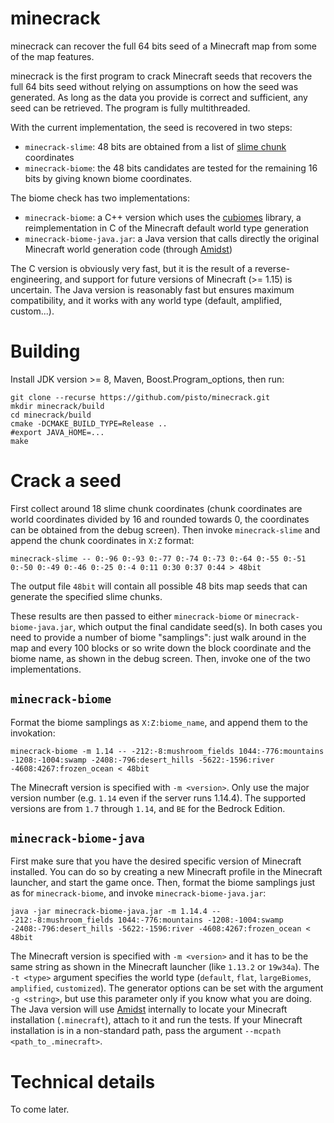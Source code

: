 # minecrack

minecrack can recover the full 64 bits seed of a Minecraft map from some of the map features.

minecrack is the first program to crack Minecraft seeds that recovers the full 64 bits seed without relying on assumptions on how the seed was generated. As long as the data you provide is correct and sufficient, any seed can be retrieved. The program is fully multithreaded.

With the current implementation, the seed is recovered in two steps:

* `minecrack-slime`: 48 bits are obtained from a list of [slime chunk](https://minecraft.gamepedia.com/Slime#.22Slime_chunks.22) coordinates
* `minecrack-biome`: the 48 bits candidates are tested for the remaining 16 bits by giving known biome coordinates.

The biome check has two implementations:

* `minecrack-biome`: a C++ version which uses the [cubiomes](https://github.com/Cubitect/cubiomes) library, a reimplementation in C of the Minecraft default world type generation
* `minecrack-biome-java.jar`: a Java version that calls directly the original Minecraft world generation code (through [Amidst](https://github.com/toolbox4minecraft/amidst))

The C version is obviously very fast, but it is the result of a reverse-engineering, and support for future versions of Minecraft (>= 1.15) is uncertain. The Java version is reasonably fast but ensures maximum compatibility, and it works with any world type (default, amplified, custom...).

# Building

Install JDK version >= 8, Maven, Boost.Program_options, then run:

```
git clone --recurse https://github.com/pisto/minecrack.git
mkdir minecrack/build
cd minecrack/build
cmake -DCMAKE_BUILD_TYPE=Release ..
#export JAVA_HOME=...
make
```

# Crack a seed

First collect around 18 slime chunk coordinates (chunk coordinates are world coordinates divided by 16 and rounded towards 0, the coordinates can be obtained from the debug screen). Then invoke `minecrack-slime` and append the chunk coordinates in `X:Z` format:

```
minecrack-slime -- 0:-96 0:-93 0:-77 0:-74 0:-73 0:-64 0:-55 0:-51 0:-50 0:-49 0:-46 0:-25 0:-4 0:11 0:30 0:37 0:44 > 48bit
```

The output file `48bit` will contain all possible 48 bits map seeds that can generate the specified slime chunks.

These results are then passed to either `minecrack-biome` or `minecrack-biome-java.jar`, which output the final candidate seed(s). In both cases you need to provide a number of biome "samplings": just walk around in the map and every 100 blocks or so write down the block coordinate and the biome name, as shown in the debug screen. Then, invoke one of the two implementations.

## `minecrack-biome`

Format the biome samplings as `X:Z:biome_name`, and append them to the invokation:

```
minecrack-biome -m 1.14 -- -212:-8:mushroom_fields 1044:-776:mountains -1208:-1004:swamp -2408:-796:desert_hills -5622:-1596:river -4608:4267:frozen_ocean < 48bit
```

The Minecraft version is specified with `-m <version>`. Only use the major version number (e.g. `1.14` even if the server runs 1.14.4). The supported versions are from `1.7` through `1.14`, and `BE` for the Bedrock Edition.


## `minecrack-biome-java`

First make sure that you have the desired specific version of Minecraft installed. You can do so by creating a new Minecraft profile in the Minecraft launcher, and start the game once. Then, format the biome samplings just as for `minecrack-biome`, and invoke `minecrack-biome-java.jar`:

```
java -jar minecrack-biome-java.jar -m 1.14.4 -- -212:-8:mushroom_fields 1044:-776:mountains -1208:-1004:swamp -2408:-796:desert_hills -5622:-1596:river -4608:4267:frozen_ocean < 48bit
```

The Minecraft version is specified with `-m <version>` and it has to be the same string as shown in the Minecraft launcher (like `1.13.2` or `19w34a`). The `-t <type>` argument specifies the world type (`default`, `flat`, `largeBiomes`, `amplified`, `customized`). The generator options can be set with the argument `-g <string>`, but use this parameter only if you know what you are doing. The Java version will use [Amidst](https://github.com/toolbox4minecraft/amidst) internally to locate your Minecraft installation (`.minecraft`), attach to it and run the tests. If your Minecraft installation is in a non-standard path, pass the argument `--mcpath <path_to_.minecraft>`.

# Technical details

To come later.

